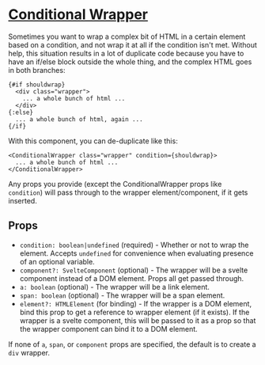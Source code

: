 # [Conditional Wrapper](./../src/lib/components/ConditionalWrapper.svelte)
Sometimes you want to wrap a complex bit of HTML in a certain element based on a condition,
and not wrap it at all if the condition isn't met. Without help, this situation results in a
lot of duplicate code because you have to have an if/else block outside the whole thing, and
the complex HTML goes in both branches:
```svelte
{#if shouldwrap}
  <div class="wrapper">
    ... a whole bunch of html ...
  </div>
{:else}
  ... a whole bunch of html, again ...
{/if}
```
With this component, you can de-duplicate like this:
```svelte
<ConditionalWrapper class="wrapper" condition={shouldwrap}>
  ... a whole bunch of html ...
</ConditionalWrapper>
```
Any props you provide (except the ConditionalWrapper props like `condition`) will pass through
to the wrapper element/component, if it gets inserted.

## Props
* `condition: boolean|undefined` (required) - Whether or not to wrap the element. Accepts `undefined`
  for convenience when evaluating presence of an optional variable.
* `component?: SvelteComponent` (optional) - The wrapper will be a svelte component instead of a DOM
  element. Props all get passed through.
* `a: boolean` (optional) - The wrapper will be a link element.
* `span: boolean` (optional) - The wrapper will be a span element.
* `element?: HTMLElement` (for binding) - If the wrapper is a DOM element, bind this prop to get a
  reference to wrapper element (if it exists). If the wrapper is a svelte component, this will be
  passed to it as a prop so that the wrapper component can bind it to a DOM element.

If none of `a`, `span`, or `component` props are specified, the default is to create a `div` wrapper.
